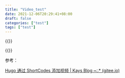 ```yaml
---
title: "Video_test"
date: 2021-12-06T20:29:41+08:00
draft: false
categories: ["test"]
tags: ["test"]
---
```


{{<bilibili BV15D4y197NU>}} <br>

{{<bilibili BV1ht41167n8>}}<br>



参考：

[Hugo 通过 ShortCodes 添加视频 | Kays Blog ⑅︎◡̈︎* (gitee.io)](https://caymanhk.gitee.io/posts/006_hugo通过shortcodes添加视频/)
